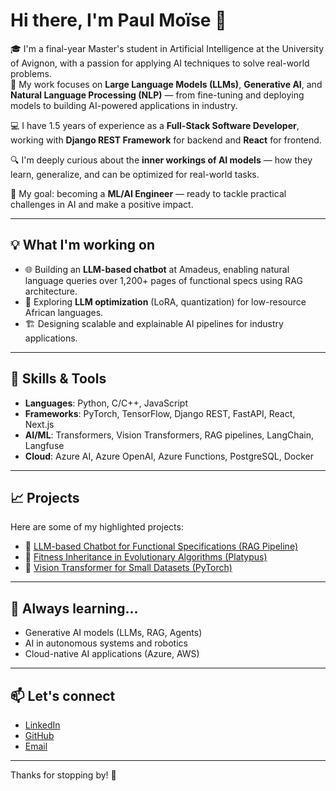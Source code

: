 

<!--
**paulmoise/paulmoise** is a ✨ _special_ ✨ repository because its `README.md` (this file) appears on your GitHub profile.

Here are some ideas to get you started:

- 🔭 I’m currently working on ...
- 🌱 I’m currently learning ...
- 👯 I’m looking to collaborate on ...
- 🤔 I’m looking for help with ...
- 💬 Ask me about ...
- 📫 How to reach me: ...
- 😄 Pronouns: ...
- ⚡ Fun fact: ...
-->

# Hi there, I'm Paul Moïse 👋

🎓 I'm a final-year Master's student in Artificial Intelligence at the University of Avignon, with a passion for applying AI techniques to solve real-world problems.  
🧠 My work focuses on **Large Language Models (LLMs)**, **Generative AI**, and **Natural Language Processing (NLP)** — from fine-tuning and deploying models to building AI-powered applications in industry.

💻 I have 1.5 years of experience as a **Full-Stack Software Developer**, working with **Django REST Framework** for backend and **React** for frontend.

🔍 I'm deeply curious about the **inner workings of AI models** — how they learn, generalize, and can be optimized for real-world tasks.

🚀 My goal: becoming a **ML/AI Engineer** — ready to tackle practical challenges in AI and make a positive impact.

---

## 💡 What I'm working on
- 🌐 Building an **LLM-based chatbot** at Amadeus, enabling natural language queries over 1,200+ pages of functional specs using RAG architecture.
- 🎯 Exploring **LLM optimization** (LoRA, quantization) for low-resource African languages.
- 🏗️ Designing scalable and explainable AI pipelines for industry applications.

---

## 🔧 Skills & Tools
- **Languages**: Python, C/C++, JavaScript
- **Frameworks**: PyTorch, TensorFlow, Django REST, FastAPI, React, Next.js
- **AI/ML**: Transformers, Vision Transformers, RAG pipelines, LangChain, Langfuse
- **Cloud**: Azure AI, Azure OpenAI, Azure Functions, PostgreSQL, Docker

---

## 📈 Projects
Here are some of my highlighted projects:
- 🔗 [LLM-based Chatbot for Functional Specifications (RAG Pipeline)](https://github.com/paulmoise/llm-chatbot)
- 🔗 [Fitness Inheritance in Evolutionary Algorithms (Platypus)](https://github.com/paulmoise/genetics-algorithm)
- 🔗 [Vision Transformer for Small Datasets (PyTorch)](https://github.com/paulmoise/vit_small_ds_pytorch)

---

## 🌱 Always learning...
- Generative AI models (LLMs, RAG, Agents)
- AI in autonomous systems and robotics
- Cloud-native AI applications (Azure, AWS)

---

## 📫 Let's connect
- [LinkedIn](https://www.linkedin.com/in/paulmoise/)
- [GitHub](https://github.com/paulmoise)
- [Email](mailto:m.gangbadja@gmail.com)

---

Thanks for stopping by! 🚀

